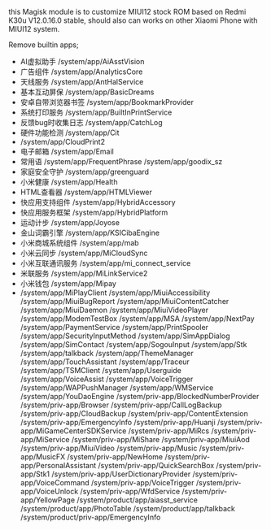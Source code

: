 this Magisk module is to customize MIUI12 stock ROM based on Redmi K30u V12.0.16.0 stable, should also can works on other Xiaomi Phone with MIUI12 system.

Remove builtin apps;

* AI虚拟助手 /system/app/AiAsstVision
* 广告组件 /system/app/AnalyticsCore
* 天线服务 /system/app/AntHalService
* 基本互动屏保 /system/app/BasicDreams
* 安卓自带浏览器书签 /system/app/BookmarkProvider
* 系统打印服务 /system/app/BuiltInPrintService
* 反馈bug时收集日志 /system/app/CatchLog
* 硬件功能检测 /system/app/Cit
* /system/app/CloudPrint2
* 电子邮箱 /system/app/Email
* 常用语 /system/app/FrequentPhrase
/system/app/goodix_sz
* 家庭安全守护 /system/app/greenguard
* 小米健康 /system/app/Health
* HTML查看器 /system/app/HTMLViewer
* 快应用支持组件 /system/app/HybridAccessory
* 快应用服务框架 /system/app/HybridPlatform
* 运动计步 /system/app/Joyose
* 金山词霸引擎 /system/app/KSICibaEngine
* 小米商城系统组件 /system/app/mab
* 小米云同步 /system/app/MiCloudSync
* 小米互联通讯服务 /system/app/mi_connect_service
* 米联服务 /system/app/MiLinkService2
* 小米钱包 /system/app/Mipay
* /system/app/MiPlayClient
/system/app/MiuiAccessibility
/system/app/MiuiBugReport
/system/app/MiuiContentCatcher
/system/app/MiuiDaemon
/system/app/MiuiVideoPlayer
/system/app/ModemTestBox
/system/app/MSA
/system/app/NextPay
/system/app/PaymentService
/system/app/PrintSpooler
/system/app/SecurityInputMethod
/system/app/SimAppDialog
/system/app/SimContact
/system/app/SogouInput
/system/app/Stk
/system/app/talkback
/system/app/ThemeManager
/system/app/TouchAssistant
/system/app/Traceur
/system/app/TSMClient
/system/app/Userguide
/system/app/VoiceAssist
/system/app/VoiceTrigger
/system/app/WAPPushManager
/system/app/WMService
/system/app/YouDaoEngine
/system/priv-app/BlockedNumberProvider
/system/priv-app/Browser
/system/priv-app/CallLogBackup
/system/priv-app/CloudBackup
/system/priv-app/ContentExtension
/system/priv-app/EmergencyInfo
/system/priv-app/Huanji
/system/priv-app/MiGameCenterSDKService
/system/priv-app/MiRcs
/system/priv-app/MiService
/system/priv-app/MiShare
/system/priv-app/MiuiAod
/system/priv-app/MiuiVideo
/system/priv-app/Music
/system/priv-app/MusicFX
/system/priv-app/NewHome
/system/priv-app/PersonalAssistant
/system/priv-app/QuickSearchBox
/system/priv-app/Stk1
/system/priv-app/UserDictionaryProvider
/system/priv-app/VoiceCommand
/system/priv-app/VoiceTrigger
/system/priv-app/VoiceUnlock
/system/priv-app/WfdService
/system/priv-app/YellowPage
/system/product/app/aiasst_service
/system/product/app/PhotoTable
/system/product/app/talkback
/system/product/priv-app/EmergencyInfo


